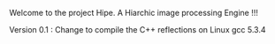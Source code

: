 Welcome to the project Hipe. A Hiarchic image processing Engine !!!

Version 0.1 :
  Change to compile the C++ reflections on Linux gcc 5.3.4

